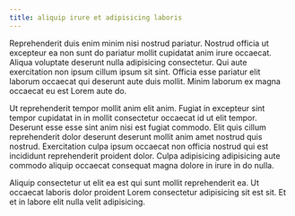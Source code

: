 ```yaml
---
title: aliquip irure et adipisicing laboris
---
```


Reprehenderit duis enim minim nisi nostrud pariatur. Nostrud officia ut excepteur ea non sunt do pariatur mollit cupidatat anim irure occaecat. Aliqua voluptate deserunt nulla adipisicing consectetur. Qui aute exercitation non ipsum cillum ipsum sit sint. Officia esse pariatur elit laborum occaecat qui deserunt aute duis mollit. Minim laborum ex magna occaecat eu est Lorem aute do.

Ut reprehenderit tempor mollit anim elit anim. Fugiat in excepteur sint tempor cupidatat in in mollit consectetur occaecat id ut elit tempor. Deserunt esse esse sint anim nisi est fugiat commodo. Elit quis cillum reprehenderit dolor deserunt deserunt mollit anim amet nostrud quis nostrud. Exercitation culpa ipsum occaecat non officia nostrud qui est incididunt reprehenderit proident dolor. Culpa adipisicing adipisicing aute commodo aliquip occaecat consequat magna dolore in irure in do nulla.

Aliquip consectetur ut elit ea est qui sunt mollit reprehenderit ea. Ut occaecat laboris dolor proident Lorem consectetur adipisicing sit est sit. Et et in labore elit nulla velit adipisicing.